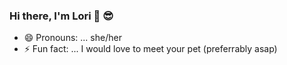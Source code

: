 ### Hi there, I'm Lori 👋 :sunglasses:

<!--
**LoriWinston/LoriWinston** is a ✨ _special_ ✨ repository because its `README.md` (this file) appears on your GitHub profile.

Here are some ideas to get you started:

- 🔭 I’m currently working on ...
- 🌱 I’m currently learning ...
- 👯 I’m looking to collaborate on ...
- 🤔 I’m looking for help with ...
- 💬 Ask me about ...
- 📫 How to reach me: ...
- 😄 Pronouns: ... she/her
- ⚡ Fun fact: ... I would love to meet your pet (preferrable asap)
-->

- 😄 Pronouns: ... she/her
- ⚡ Fun fact: ... I would love to meet your pet (preferrably asap)
